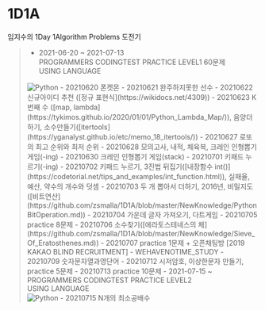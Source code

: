 # 1D1A
임지수의 1Day 1Algorithm Problems 도전기

> - 2021-06-20 ~ 2021-07-13<br>
> PROGRAMMERS CODINGTEST PRACTICE LEVEL1 60문제 <br>
> USING LANGUAGE <br>
> <img alt="Python" src="https://img.shields.io/badge/python-%2314354C.svg?style=for-the-badge&logo=python&logoColor=white"/> 
>   - 20210620 폰켓몬
>   - 20210621 완주하지못한 선수
>   - 20210622 신규아이디 추천 ([정규 표현식](https://wikidocs.net/4309))
>   - 20210623 K번째 수 ([map, lambda](https://tykimos.github.io/2020/01/01/Python_Lambda_Map/)), 음양더하기, 소수만들기([itertools](https://yganalyst.github.io/etc/memo_18_itertools/))
>   - 20210627 로또의 최고 순위와 최저 순위
>   - 20210628 모의고사, 내적, 체육복, 크레인 인형뽑기 게임(-ing)
>   - 20210630 크레인 인형뽑기 게임(stack)
>   - 20210701 키패드 누르기(-ing)
>   - 20210702 키패드 누르기, 3진법 뒤집기([내장함수 int()](https://codetorial.net/tips_and_examples/int_function.html)), 실패율, 예산, 약수의 개수와 덧셈
>   - 20210703 두 개 뽑아서 더하기, 2016년, 비밀지도([비트연산](https://github.com/zsmalla/1D1A/blob/master/NewKnowledge/PythonBitOperation.md))
>   - 20210704 가운데 글자 가져오기, 다트게임
>   - 20210705 practice 8문제
>   - 20210706 소수찾기([에라토스테네스의 체](https://github.com/zsmalla/1D1A/blob/master/NewKnowledge/Sieve_Of_Eratosthenes.md))
>   - 20210707 practice 1문제 + 오픈채팅방 [2019 KAKAO BLIND RECRUITMENT] - WEHAVENOTIME_STUDY
>   - 20210709 숫자문자열과영단어
>   - 20210712 시저암호, 이상한문자 만들기, practice 5문제
>   - 20210713 practice 10문제
> - 2021-07-15 ~ <br>
> PROGRAMMERS CODINGTEST PRACTICE LEVEL2 <br>
> USING LANGUAGE <br>
> <img alt="Python" src="https://img.shields.io/badge/python-%2314354C.svg?style=for-the-badge&logo=python&logoColor=white"/> 
>   - 20210715 N개의 최소공배수
